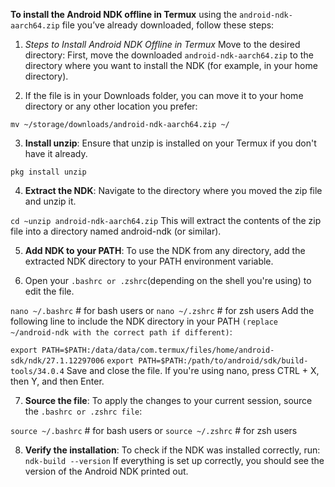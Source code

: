 **To install the Android NDK offline in Termux**
using the `android-ndk-aarch64.zip` file you’ve already downloaded, follow these steps:

1. *Steps to Install Android NDK Offline in Termux*
Move to the desired directory: First, move the downloaded `android-ndk-aarch64.zip` to the directory where you want to install the NDK (for example, in your home directory).

2. If the file is in your Downloads folder, you can move it to your home directory or any other location you prefer:

```mv ~/storage/downloads/android-ndk-aarch64.zip ~/```

3. **Install unzip**: Ensure that unzip is installed on your Termux if you don't have it already.

```pkg install unzip```

4. **Extract the NDK**: Navigate to the directory where you moved the zip file and unzip it.

```cd ~unzip android-ndk-aarch64.zip```
This will extract the contents of the zip file into a directory named android-ndk (or similar).

5. **Add NDK to your PATH**: To use the NDK from any directory, add the extracted NDK directory to your PATH environment variable.

6. Open your `.bashrc or .zshrc`(depending on the shell you're using) to edit the file.

```nano ~/.bashrc```  # for bash users
or
```nano ~/.zshrc```  # for zsh users
Add the following line to include the NDK directory in your PATH `(replace ~/android-ndk with the correct path if different)`:

```export PATH=$PATH:/data/data/com.termux/files/home/android-sdk/ndk/27.1.12297006```
```export PATH=$PATH:/path/to/android/sdk/build-tools/34.0.4```
Save and close the file. If you're using nano, press CTRL + X, then Y, and then Enter.

7. **Source the file**: To apply the changes to your current session, source the `.bashrc or .zshrc file`:

```source ~/.bashrc```  # for bash users
or
```source ~/.zshrc```  # for zsh users

8. **Verify the installation**: To check if the NDK was installed correctly, run:
```ndk-build --version```
If everything is set up correctly, you should see the version of the Android NDK printed out.
